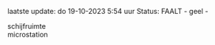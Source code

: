 laatste update: 
do 19-10-2023  5:54   uur 
Status: FAALT - geel - 
<div class="service R">schijfruimte</div><div class="service R">microstation</div>